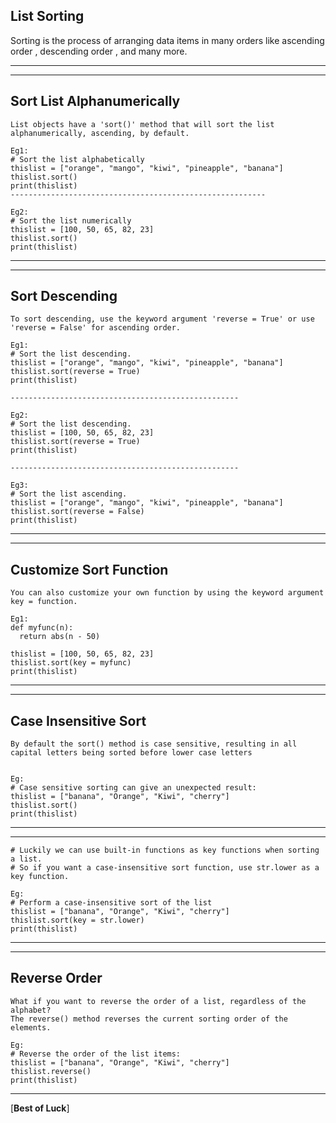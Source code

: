 
List Sorting 
---

Sorting is the process of arranging data items in many orders like ascending order , descending order , and many more.

----------------------------------------------------------------------------------------------------------------
----------------------------------------------------------------------------------------------------------------

Sort List Alphanumerically
---

```
List objects have a 'sort()' method that will sort the list alphanumerically, ascending, by default.

Eg1:
# Sort the list alphabetically
thislist = ["orange", "mango", "kiwi", "pineapple", "banana"]
thislist.sort()
print(thislist)
---------------------------------------------------------

Eg2:
# Sort the list numerically
thislist = [100, 50, 65, 82, 23]
thislist.sort()
print(thislist)

```
----------------------------------------------------------------------------------------------------------------
----------------------------------------------------------------------------------------------------------------

Sort Descending
---
```
To sort descending, use the keyword argument 'reverse = True' or use 'reverse = False' for ascending order.

Eg1:
# Sort the list descending.
thislist = ["orange", "mango", "kiwi", "pineapple", "banana"]
thislist.sort(reverse = True)
print(thislist)

---------------------------------------------------

Eg2:
# Sort the list descending.
thislist = [100, 50, 65, 82, 23]
thislist.sort(reverse = True)
print(thislist)

---------------------------------------------------

Eg3:
# Sort the list ascending.
thislist = ["orange", "mango", "kiwi", "pineapple", "banana"]
thislist.sort(reverse = False)
print(thislist)

```
-----------------------------------------------------------------------------------------------------------------------
-----------------------------------------------------------------------------------------------------------------------

Customize Sort Function
---

```
You can also customize your own function by using the keyword argument key = function.

Eg1:
def myfunc(n):
  return abs(n - 50)

thislist = [100, 50, 65, 82, 23]
thislist.sort(key = myfunc)
print(thislist)
```

-----------------------------------------------------------------------------------------------------------------------
-----------------------------------------------------------------------------------------------------------------------

Case Insensitive Sort
---

```
By default the sort() method is case sensitive, resulting in all capital letters being sorted before lower case letters


Eg:
# Case sensitive sorting can give an unexpected result:
thislist = ["banana", "Orange", "Kiwi", "cherry"]
thislist.sort()
print(thislist)
```
------------------------------------------------------------------------------------------------------------------
------------------------------------------------------------------------------------------------------------------

```
# Luckily we can use built-in functions as key functions when sorting a list.
# So if you want a case-insensitive sort function, use str.lower as a key function.

Eg:
# Perform a case-insensitive sort of the list
thislist = ["banana", "Orange", "Kiwi", "cherry"]
thislist.sort(key = str.lower)
print(thislist)
```

------------------------------------------------------------------------------------------------------------------
------------------------------------------------------------------------------------------------------------------


Reverse Order
---
```
What if you want to reverse the order of a list, regardless of the alphabet?
The reverse() method reverses the current sorting order of the elements.

Eg:
# Reverse the order of the list items:
thislist = ["banana", "Orange", "Kiwi", "cherry"]
thislist.reverse()
print(thislist)
```
------------------------------------------------------------------------------------------------------------------
[**Best of Luck**]